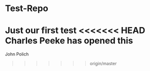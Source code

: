 # Test-Repo
Just our first test
<<<<<<< HEAD
Charles Peeke has opened this
=======
John Polich
>>>>>>> origin/master
